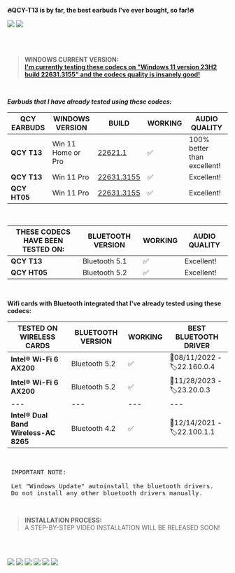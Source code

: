
<p><strong>🔥QCY-T13 is by far, the best earbuds I've ever bought, so far!🔥</strong></p>

![](https://i.imgur.com/4sGFgV6.jpg)
![](https://imgur.com/jrlWqd8.jpg)


<br />
<br />

> **WINDOWS CURRENT VERSION:** <br />
> [**I'm currently testing these codecs on "Windows 11 version 23H2 build 22631.3155" and the codecs quality is insanely good!**](https://uupdump.net/selectlang.php?id=18947b65-2180-4838-a051-2dbe1ee40064)


<br />

***Earbuds that I have already tested using these codecs:*** <br />


|**QCY EARBUDS**|WINDOWS VERSION|BUILD|WORKING|AUDIO QUALITY|
|---|---|---|---|---|
|**QCY T13**|Win 11 Home or Pro|[22621.1](https://uupdump.net/selectlang.php?id=356c1621-04e7-4e66-8928-03a687c3db73)|:white_check_mark:|100% better than excellent!|
|**QCY T13**|Win 11 Pro|[22631.3155](https://uupdump.net/selectlang.php?id=18947b65-2180-4838-a051-2dbe1ee40064)|:white_check_mark:|Excellent!|
|**QCY HT05**|Win 11 Pro|[22631.3155](https://uupdump.net/selectlang.php?id=18947b65-2180-4838-a051-2dbe1ee40064)|:white_check_mark:|Excellent!|

<br />

|**THESE CODECS HAVE BEEN TESTED ON:**|BLUETOOTH VERSION|WORKING|AUDIO QUALITY|
|---|---|---|---|
|**QCY T13**|Bluetooth 5.1|:white_check_mark:|Excellent!|
|**QCY HT05**|Bluetooth 5.2|:white_check_mark:|Excellent!|

<br />

<!--
**If you are looking for having the best audio experience, I recommend this combination:**
|WINDOWS VERSION|EARBUDS|
|---|---|
|Windows 11 version 23H2 build 22631.3155|QCY T13|

<br />
-->

**Wifi cards with Bluetooth integrated that I've already tested using these codecs:** <br />

|**TESTED ON WIRELESS CARDS**|BLUETOOTH VERSION|WORKING|BEST BLUETOOTH DRIVER|
|---|---|---|---|
|**Intel® Wi-Fi 6 AX200**|Bluetooth 5.2|:white_check_mark:|📅08/11/2022 - 🏷️22.160.0.4|
|**Intel® Wi-Fi 6 AX200**|Bluetooth 5.2|:white_check_mark:|📅11/28/2023 - 🏷️23.20.0.3| 
|---|---|---|---|
|**Intel® Dual Band Wireless-AC 8265**|Bluetooth 4.2|:white_check_mark:|📅12/14/2021 - 🏷️22.100.1.1|




<br />

<pre> IMPORTANT NOTE: <br />
 Let "Windows Update" autoinstall the bluetooth drivers.
 Do not install any other bluetooth drivers manually.</pre> 

<br />

> **INSTALLATION PROCESS:** <br />
>  A STEP-BY-STEP VIDEO INSTALLATION WILL BE RELEASED SOON! 

<br />
<br />

<!-- !
![](https://i.imgur.com/ZWudRns.png)
![](https://i.imgur.com/WWPeSHr.png)
![](https://i.imgur.com/o583b2D.png)
![](https://i.imgur.com/QmNqTk6.png) 
-->

[](https://i.imgur.com/4sGFgV6.jpg)
![](https://i.imgur.com/xdVQ0zN.png)
![](https://i.imgur.com/FkDKJmO.png)
![](https://i.imgur.com/3U13srq.png)
![](https://i.imgur.com/j5aNJ5n.png)
![](https://i.imgur.com/NBJSuuB.png)
![](https://i.imgur.com/a50KJdJ.png)


